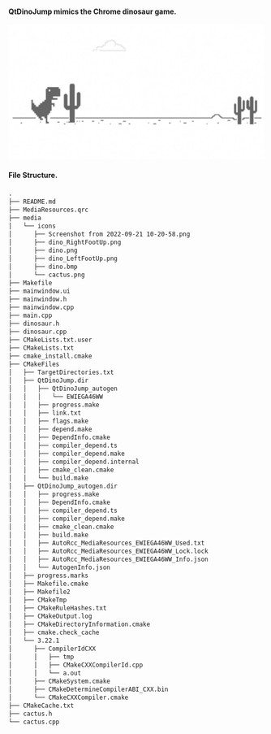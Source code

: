 #### QtDinoJump mimics the Chrome dinosaur game.
![Example](./media/docs/ChromeDinosaurGame.jpg)


#### File Structure.	
	.
	├── README.md
	├── MediaResources.qrc
	├── media
	│   └── icons
	│	   ├── Screenshot from 2022-09-21 10-20-58.png
	│	   ├── dino_RightFootUp.png
	│	   ├── dino.png
	│	   ├── dino_LeftFootUp.png
	│	   ├── dino.bmp
	│	   └── cactus.png
	├── Makefile
	├── mainwindow.ui
	├── mainwindow.h
	├── mainwindow.cpp
	├── main.cpp
	├── dinosaur.h
	├── dinosaur.cpp
	├── CMakeLists.txt.user
	├── CMakeLists.txt
	├── cmake_install.cmake
	├── CMakeFiles
	│   ├── TargetDirectories.txt
	│   ├── QtDinoJump.dir
	│   │   ├── QtDinoJump_autogen
	│   │   │   └── EWIEGA46WW
	│   │   ├── progress.make
	│   │   ├── link.txt
	│   │   ├── flags.make
	│   │   ├── depend.make
	│   │   ├── DependInfo.cmake
	│   │   ├── compiler_depend.ts
	│   │   ├── compiler_depend.make
	│   │   ├── compiler_depend.internal
	│   │   ├── cmake_clean.cmake
	│   │   └── build.make
	│   ├── QtDinoJump_autogen.dir
	│   │   ├── progress.make
	│   │   ├── DependInfo.cmake
	│   │   ├── compiler_depend.ts
	│   │   ├── compiler_depend.make
	│   │   ├── cmake_clean.cmake
	│   │   ├── build.make
	│   │   ├── AutoRcc_MediaResources_EWIEGA46WW_Used.txt
	│   │   ├── AutoRcc_MediaResources_EWIEGA46WW_Lock.lock
	│   │   ├── AutoRcc_MediaResources_EWIEGA46WW_Info.json
	│   │   └── AutogenInfo.json
	│   ├── progress.marks
	│   ├── Makefile.cmake
	│   ├── Makefile2
	│   ├── CMakeTmp
	│   ├── CMakeRuleHashes.txt
	│   ├── CMakeOutput.log
	│   ├── CMakeDirectoryInformation.cmake
	│   ├── cmake.check_cache
	│   └── 3.22.1
	│	   ├── CompilerIdCXX
	│	   │   ├── tmp
	│	   │   ├── CMakeCXXCompilerId.cpp
	│	   │   └── a.out
	│	   ├── CMakeSystem.cmake
	│	   ├── CMakeDetermineCompilerABI_CXX.bin
	│	   └── CMakeCXXCompiler.cmake
	├── CMakeCache.txt
	├── cactus.h
	└── cactus.cpp
